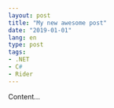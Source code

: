 ```yaml
---
layout: post
title: "My new awesome post"
date: "2019-01-01"
lang: en
type: post
tags:
- .NET
- C#
- Rider
---
```


Content...